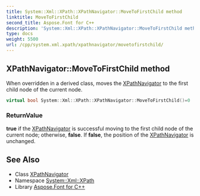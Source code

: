 ```yaml
---
title: System::Xml::XPath::XPathNavigator::MoveToFirstChild method
linktitle: MoveToFirstChild
second_title: Aspose.Font for C++
description: 'System::Xml::XPath::XPathNavigator::MoveToFirstChild method. When overridden in a derived class, moves the XPathNavigator to the first child node of the current node in C++.'
type: docs
weight: 5500
url: /cpp/system.xml.xpath/xpathnavigator/movetofirstchild/
---
```

## XPathNavigator::MoveToFirstChild method


When overridden in a derived class, moves the [XPathNavigator](../) to the first child node of the current node.

```cpp
virtual bool System::Xml::XPath::XPathNavigator::MoveToFirstChild()=0
```


### ReturnValue

**true** if the [XPathNavigator](../) is successful moving to the first child node of the current node; otherwise, **false**. If **false**, the position of the [XPathNavigator](../) is unchanged.

## See Also

* Class [XPathNavigator](../)
* Namespace [System::Xml::XPath](../../)
* Library [Aspose.Font for C++](../../../)
